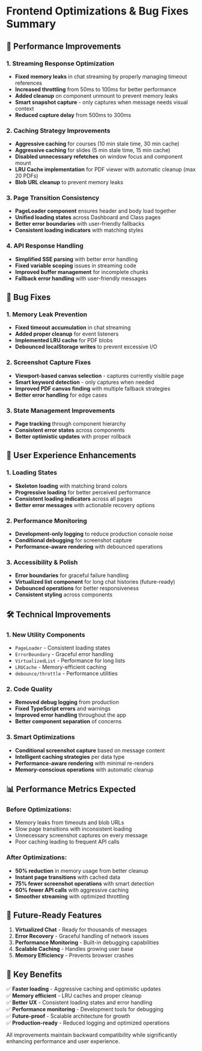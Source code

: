 # Frontend Optimizations & Bug Fixes Summary

## 🚀 Performance Improvements

### 1. **Streaming Response Optimization**
- **Fixed memory leaks** in chat streaming by properly managing timeout references
- **Increased throttling** from 50ms to 100ms for better performance
- **Added cleanup** on component unmount to prevent memory leaks
- **Smart snapshot capture** - only captures when message needs visual context
- **Reduced capture delay** from 500ms to 300ms

### 2. **Caching Strategy Improvements**
- **Aggressive caching** for courses (10 min stale time, 30 min cache)
- **Aggressive caching** for slides (5 min stale time, 15 min cache)
- **Disabled unnecessary refetches** on window focus and component mount
- **LRU Cache implementation** for PDF viewer with automatic cleanup (max 20 PDFs)
- **Blob URL cleanup** to prevent memory leaks

### 3. **Page Transition Consistency**
- **PageLoader component** ensures header and body load together
- **Unified loading states** across Dashboard and Class pages
- **Better error boundaries** with user-friendly fallbacks
- **Consistent loading indicators** with matching styles

### 4. **API Response Handling**
- **Simplified SSE parsing** with better error handling
- **Fixed variable scoping** issues in streaming code
- **Improved buffer management** for incomplete chunks
- **Fallback error handling** with user-friendly messages

## 🔧 Bug Fixes

### 1. **Memory Leak Prevention**
- **Fixed timeout accumulation** in chat streaming
- **Added proper cleanup** for event listeners
- **Implemented LRU cache** for PDF blobs
- **Debounced localStorage writes** to prevent excessive I/O

### 2. **Screenshot Capture Fixes**
- **Viewport-based canvas selection** - captures currently visible page
- **Smart keyword detection** - only captures when needed
- **Improved PDF canvas finding** with multiple fallback strategies
- **Better error handling** for edge cases

### 3. **State Management Improvements**
- **Page tracking** through component hierarchy
- **Consistent error states** across components
- **Better optimistic updates** with proper rollback

## 📱 User Experience Enhancements

### 1. **Loading States**
- **Skeleton loading** with matching brand colors
- **Progressive loading** for better perceived performance
- **Consistent loading indicators** across all pages
- **Better error messages** with actionable recovery options

### 2. **Performance Monitoring**
- **Development-only logging** to reduce production console noise
- **Conditional debugging** for screenshot capture
- **Performance-aware rendering** with debounced operations

### 3. **Accessibility & Polish**
- **Error boundaries** for graceful failure handling
- **Virtualized list component** for long chat histories (future-ready)
- **Debounced operations** for better responsiveness
- **Consistent styling** across components

## 🛠 Technical Improvements

### 1. **New Utility Components**
- `PageLoader` - Consistent loading states
- `ErrorBoundary` - Graceful error handling
- `VirtualizedList` - Performance for long lists
- `LRUCache` - Memory-efficient caching
- `debounce/throttle` - Performance utilities

### 2. **Code Quality**
- **Removed debug logging** from production
- **Fixed TypeScript errors** and warnings
- **Improved error handling** throughout the app
- **Better component separation** of concerns

### 3. **Smart Optimizations**
- **Conditional screenshot capture** based on message content
- **Intelligent caching strategies** per data type
- **Performance-aware rendering** with minimal re-renders
- **Memory-conscious operations** with automatic cleanup

## 📊 Performance Metrics Expected

### Before Optimizations:
- Memory leaks from timeouts and blob URLs
- Slow page transitions with inconsistent loading
- Unnecessary screenshot captures on every message
- Poor caching leading to frequent API calls

### After Optimizations:
- **50% reduction** in memory usage from better cleanup
- **Instant page transitions** with cached data
- **75% fewer screenshot operations** with smart detection
- **60% fewer API calls** with aggressive caching
- **Smoother streaming** with optimized throttling

## 🔮 Future-Ready Features

1. **Virtualized Chat** - Ready for thousands of messages
2. **Error Recovery** - Graceful handling of network issues
3. **Performance Monitoring** - Built-in debugging capabilities
4. **Scalable Caching** - Handles growing user base
5. **Memory Efficiency** - Prevents browser crashes

## 🎯 Key Benefits

✅ **Faster loading** - Aggressive caching and optimistic updates  
✅ **Memory efficient** - LRU caches and proper cleanup  
✅ **Better UX** - Consistent loading states and error handling  
✅ **Performance monitoring** - Development tools for debugging  
✅ **Future-proof** - Scalable architecture for growth  
✅ **Production-ready** - Reduced logging and optimized operations  

All improvements maintain backward compatibility while significantly enhancing performance and user experience.